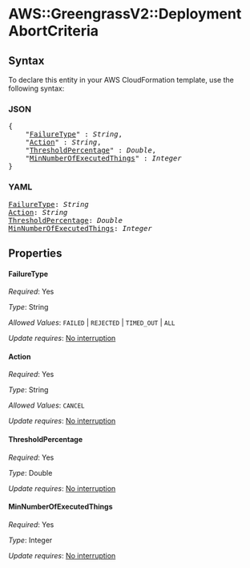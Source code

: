 # AWS::GreengrassV2::Deployment AbortCriteria

## Syntax

To declare this entity in your AWS CloudFormation template, use the following syntax:

### JSON

<pre>
{
    "<a href="#failuretype" title="FailureType">FailureType</a>" : <i>String</i>,
    "<a href="#action" title="Action">Action</a>" : <i>String</i>,
    "<a href="#thresholdpercentage" title="ThresholdPercentage">ThresholdPercentage</a>" : <i>Double</i>,
    "<a href="#minnumberofexecutedthings" title="MinNumberOfExecutedThings">MinNumberOfExecutedThings</a>" : <i>Integer</i>
}
</pre>

### YAML

<pre>
<a href="#failuretype" title="FailureType">FailureType</a>: <i>String</i>
<a href="#action" title="Action">Action</a>: <i>String</i>
<a href="#thresholdpercentage" title="ThresholdPercentage">ThresholdPercentage</a>: <i>Double</i>
<a href="#minnumberofexecutedthings" title="MinNumberOfExecutedThings">MinNumberOfExecutedThings</a>: <i>Integer</i>
</pre>

## Properties

#### FailureType

_Required_: Yes

_Type_: String

_Allowed Values_: <code>FAILED</code> | <code>REJECTED</code> | <code>TIMED_OUT</code> | <code>ALL</code>

_Update requires_: [No interruption](https://docs.aws.amazon.com/AWSCloudFormation/latest/UserGuide/using-cfn-updating-stacks-update-behaviors.html#update-no-interrupt)

#### Action

_Required_: Yes

_Type_: String

_Allowed Values_: <code>CANCEL</code>

_Update requires_: [No interruption](https://docs.aws.amazon.com/AWSCloudFormation/latest/UserGuide/using-cfn-updating-stacks-update-behaviors.html#update-no-interrupt)

#### ThresholdPercentage

_Required_: Yes

_Type_: Double

_Update requires_: [No interruption](https://docs.aws.amazon.com/AWSCloudFormation/latest/UserGuide/using-cfn-updating-stacks-update-behaviors.html#update-no-interrupt)

#### MinNumberOfExecutedThings

_Required_: Yes

_Type_: Integer

_Update requires_: [No interruption](https://docs.aws.amazon.com/AWSCloudFormation/latest/UserGuide/using-cfn-updating-stacks-update-behaviors.html#update-no-interrupt)
